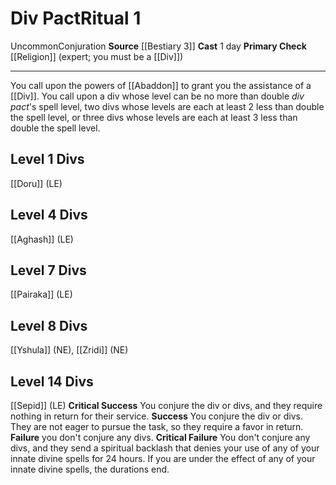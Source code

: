 ﻿---
area: null
cost: null
duration: null
element: null
heighten: null
heighten_level: '1'
id: '46'
level: '1'
name: Div Pact
primary_check: '[[DATABASE/skill/Religion|Religion]] (expert; you must be a [[DATABASE/monsterfamily/Div|div]]
  )'
range: null
rarity: Uncommon
requirement: null
school: Conjuration
secondary_casters: null
secondary_check: null
source: '[[DATABASE/source/Bestiary 3|Bestiary 3]]'
target: null
trait:
- '[[DATABASE/trait/Conjuration|Conjuration]]'
- '[[DATABASE/trait/Uncommon|Uncommon]]'
type: Ritual

---
# Div Pact<span class="item-type">Ritual 1</span>

<span class="trait-uncommon item-trait">Uncommon</span><span class="item-trait">Conjuration</span>
**Source** [[Bestiary 3]]
**Cast** 1 day
**Primary Check** [[Religion]] (expert; you must be a [[Div]])

---
You call upon the powers of [[Abaddon]] to grant you the assistance of a [[Div]]. You call upon a div whose level can be no more than double _div pact_'s spell level, two divs whose levels are each at least 2 less than double the spell level, or three divs whose levels are each at least 3 less than double the spell level.

## Level 1 Divs

[[Doru]] (LE)

## Level 4 Divs

[[Aghash]] (LE)

## Level 7 Divs

[[Pairaka]] (LE)

## Level 8 Divs

[[Yshula]] (NE), [[Zridi]] (NE)

## Level 14 Divs

[[Sepid]] (LE)
**Critical Success** You conjure the div or divs, and they require nothing in return for their service.
**Success** You conjure the div or divs. They are not eager to pursue the task, so they require a favor in return.
**Failure** you don't conjure any divs.
**Critical Failure** You don't conjure any divs, and they send a spiritual backlash that denies your use of any of your innate divine spells for 24 hours. If you are under the effect of any of your innate divine spells, the durations end.